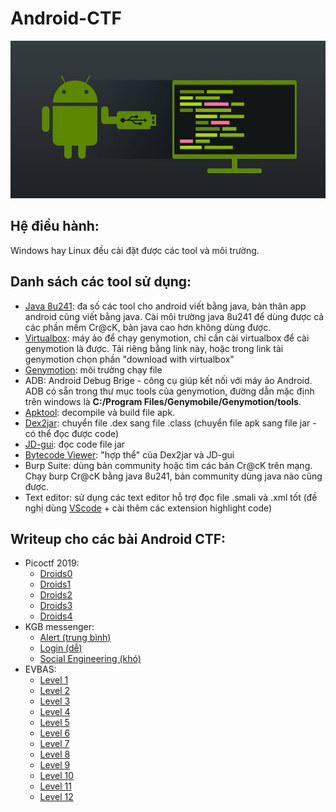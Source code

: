 # Android-CTF

![android-re](https://github.com/MinhNhatTran/Android-CTF/blob/master/android.jpg)

## Hệ điều hành:
Windows hay Linux đều cài đặt được các tool và môi trường.

## Danh sách các tool sử dụng:
- [Java 8u241](https://java.com/en/download/manual.jsp): đa số các tool cho android viết bằng java, bản thân app android cũng viết bằng java. Cài môi trường java 8u241 để dùng được cả các phần mềm Cr@cK, bản java cao hơn không dùng được. 
- [Virtualbox](https://www.virtualbox.org/wiki/Downloads): máy ảo để chạy genymotion, chỉ cần cài virtualbox để cài genymotion là được. Tải riêng bằng link này, hoặc trong link tải genymotion chọn phần "download with virtualbox"
- [Genymotion](https://www.genymotion.com/download/): môi trường chạy file
- ADB: Android Debug Brige - công cụ giúp kết nối với máy ảo Android. ADB có sẵn trong thư mục tools của genymotion, đường dẫn mặc định trên windows là **C:/Program Files/Genymobile/Genymotion/tools**.
- [Apktool](https://ibotpeaches.github.io/Apktool/install/): decompile và build file apk.
- [Dex2jar](https://github.com/pxb1988/dex2jar): chuyển file .dex sang file .class (chuyển file apk sang file jar - có thể đọc được code)
- [JD-gui](http://java-decompiler.github.io/): đọc code file jar
- [Bytecode Viewer](https://bytecodeviewer.com/): "hợp thể" của Dex2jar và JD-gui
- Burp Suite: dùng bản community hoặc tìm các bản Cr@cK trên mạng. Chạy burp Cr@cK bằng java 8u241, bản community dùng java nào cũng được.
- Text editor: sử dụng các text editor hỗ trợ đọc file .smali và .xml tốt (đề nghị dùng [VScode](https://code.visualstudio.com/download) + cài thêm các extension highlight code)

## Writeup cho các bài Android CTF:
- Picoctf 2019:
  - [Droids0](https://github.com/MinhNhatTran/Android-CTF/blob/master/pico2019/zero/writeup.md)
  - [Droids1](https://github.com/MinhNhatTran/Android-CTF/blob/master/pico2019/one/writeup.md)
  - [Droids2](https://github.com/MinhNhatTran/Android-CTF/blob/master/pico2019/two/writeup.md)
  - [Droids3](https://github.com/MinhNhatTran/Android-CTF/blob/master/pico2019/three/writeup.md)
  - [Droids4](https://github.com/MinhNhatTran/Android-CTF/blob/master/pico2019/four/writeup.md)
- KGB messenger:
  - [Alert (trung bình)](https://github.com/MinhNhatTran/Android-CTF/blob/master/KGB%20messenger/writeup.md#alert-trung-b%C3%ACnh)
  - [Login (dễ)](https://github.com/MinhNhatTran/Android-CTF/blob/master/KGB%20messenger/writeup.md#login-d%E1%BB%85)
  - [Social Engineering (khó)](https://github.com/MinhNhatTran/Android-CTF/blob/master/KGB%20messenger/writeup.md#social-engineering-kh%C3%B3)
- EVBAS:
  - [Level 1]()
  - [Level 2]()
  - [Level 3]()
  - [Level 4]()
  - [Level 5]()
  - [Level 6]()
  - [Level 7]()
  - [Level 8]()
  - [Level 9]()
  - [Level 10]()
  - [Level 11]()
  - [Level 12]()
  
